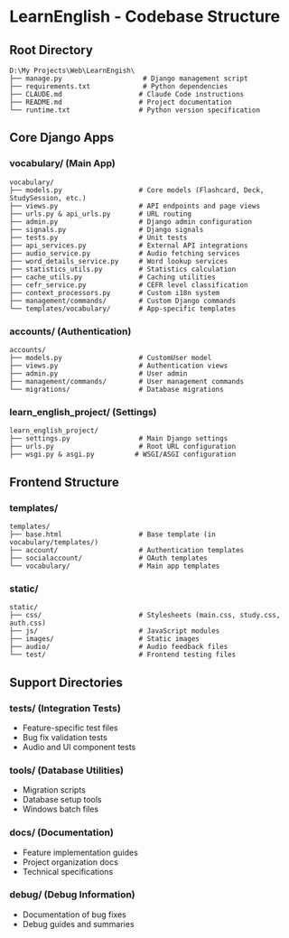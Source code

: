 # LearnEnglish - Codebase Structure

## Root Directory
```
D:\My Projects\Web\LearnEngish\
├── manage.py                    # Django management script
├── requirements.txt             # Python dependencies
├── CLAUDE.md                   # Claude Code instructions
├── README.md                   # Project documentation
└── runtime.txt                 # Python version specification
```

## Core Django Apps

### vocabulary/ (Main App)
```
vocabulary/
├── models.py                   # Core models (Flashcard, Deck, StudySession, etc.)
├── views.py                    # API endpoints and page views
├── urls.py & api_urls.py       # URL routing
├── admin.py                    # Django admin configuration
├── signals.py                  # Django signals
├── tests.py                    # Unit tests
├── api_services.py             # External API integrations
├── audio_service.py            # Audio fetching services
├── word_details_service.py     # Word lookup services
├── statistics_utils.py         # Statistics calculation
├── cache_utils.py              # Caching utilities
├── cefr_service.py             # CEFR level classification
├── context_processors.py       # Custom i18n system
├── management/commands/        # Custom Django commands
└── templates/vocabulary/       # App-specific templates
```

### accounts/ (Authentication)
```
accounts/
├── models.py                   # CustomUser model
├── views.py                    # Authentication views
├── admin.py                    # User admin
├── management/commands/        # User management commands
└── migrations/                 # Database migrations
```

### learn_english_project/ (Settings)
```
learn_english_project/
├── settings.py                 # Main Django settings
├── urls.py                     # Root URL configuration
├── wsgi.py & asgi.py          # WSGI/ASGI configuration
```

## Frontend Structure

### templates/
```
templates/
├── base.html                   # Base template (in vocabulary/templates/)
├── account/                    # Authentication templates
├── socialaccount/              # OAuth templates
└── vocabulary/                 # Main app templates
```

### static/
```
static/
├── css/                        # Stylesheets (main.css, study.css, auth.css)
├── js/                         # JavaScript modules
├── images/                     # Static images
├── audio/                      # Audio feedback files
└── test/                       # Frontend testing files
```

## Support Directories

### tests/ (Integration Tests)
- Feature-specific test files
- Bug fix validation tests
- Audio and UI component tests

### tools/ (Database Utilities)  
- Migration scripts
- Database setup tools
- Windows batch files

### docs/ (Documentation)
- Feature implementation guides
- Project organization docs
- Technical specifications

### debug/ (Debug Information)
- Documentation of bug fixes
- Debug guides and summaries